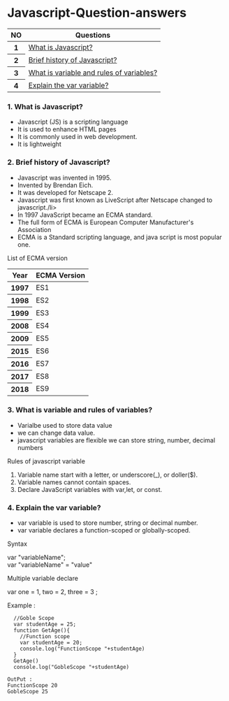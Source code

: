 # Javascript-Question-answers
<table class="table">
  <thead>
    <tr>
      <th>NO</th>
      <th>Questions</th>
    </tr>
  </thead>
  <tbody>
    <tr>
      <th >1</th>
      <td><a href="#que1">What is Javascript?</a></td>
    </tr>
    <tr>
      <th >2</th>
      <td><a href="#que2">Brief history of Javascript?</a></td>
    </tr>
     <tr>
      <th >3</th>
      <td><a href="#que3">What is variable and rules of variables?</a></td>
    </tr>
    <tr>
      <th >4</th>
      <td><a href="#que4">Explain the var variable?</a></td>
    </tr>
    </tbody>
</table>
<div class="common" id="que1" >
  <h3>1. What is Javascript?</h3>
  <ul>
    <li>Javascript (JS) is a scripting language</li>
    <li>It is used to enhance HTML pages</li>
    <li>It is commonly used in web development.</li>
    <li>It is lightweight</li>
  </ul>
</div>
<div class="common" id="que2" >
  <h3>2. Brief history of Javascript?</h3>
  <ul>
    <li>Javascript was invented in 1995.</li>
    <li> Invented by Brendan Eich.</li>
    <li> It was developed for Netscape 2.</li>
    <li>Javascript was first known as LiveScript after Netscape changed to javascript./li>
    <li>In 1997 JavaScript became an ECMA standard.</li>
    <li>The full form of ECMA is European Computer Manufacturer's Association</li>
    <li>ECMA is a Standard scripting language, and java script is most popular one.</li>
  </ul>
  <p>List of ECMA version</p>
  <table>
     <thead>
    <tr>
      <th>Year</th>
      <th>ECMA Version</th>
    </tr>
  </thead>
     <tbody>
    <tr>
      <th >1997	</th>
      <td>ES1</td>
    </tr>
    <tr>
      <th >1998	</th>
      <td>ES2</td>
    </tr>
    <tr>
      <th >1999	</th>
      <td>ES3</td>
    </tr>
     <tr>
      <th >2008</th>
      <td>ES4</td>
    </tr>   
     <tr>
      <th >2009</th>
      <td>ES5</td>
    </tr>
     <tr>
      <th >2015</th>
      <td>ES6</td>
    </tr>
    <tr>
      <th >2016</th>
      <td>ES7</td>
    </tr>
    <tr>
      <th >2017</th>
      <td>ES8</td>
    </tr>
    <tr>
      <th >2018</th>
      <td>ES9</td>
    </tr>
    </tbody>
  </table>
</div>
<div class="common" id="que3" >
  <h3>3. What is variable and rules of variables?</h3>
  <ul>
    <li>Varialbe used to store data value</li>
    <li>we can change data value.</li>
    <li>javascript variables are flexible we can store string, number, decimal numbers</li>
  </ul>
  <p>Rules of javascript variable </p>
  <ol>
    <li>Variable name start with a letter, or underscore(_), or doller($).</li>
    <li>Variable names cannot contain spaces.</li>
    <li>Declare JavaScript variables with var,let, or const.</li>
  </ol>
</div>
<div class="common" id="que4" >
  <h3>4. Explain the var variable?</h3>
  <ul>
    <li>var variable is used to store number, string or decimal number.</li>
    <li>var variable declares a function-scoped or globally-scoped.</li>
  </ul>
  <p>Syntax</p>
  <span>var "variableName";</span><br/>
  <span>var "variableName" = "value"</span>
  <p>Multiple variable declare</p>
  <span> var one = 1, two = 2, three = 3 ;
  <p>Example : </P>
  
  ```
    //Goble Scope
    var studentAge = 25;
    function GetAge(){
      //Function scope
      var studentAge = 20;
      console.log("FunctionScope "+studentAge)
    }
    GetAge()
    console.log("GobleScope "+studentAge)
  ```
  ``` 
  OutPut :
  FunctionScope 20
  GobleScope 25
  ```
</div>
